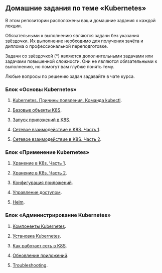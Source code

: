 ## Домашние задания по теме «Kubernetes»

В этом репозитории расположены ваши домашние задания к каждой лекции. 

Обязательными к выполнению являются задачи без указания звёздочки. Их выполнение необходимо для получения зачёта и диплома о профессиональной переподготовке.

Задачи со звёздочкой (*) являются дополнительными задачами или задачами повышенной сложности. Они не являются обязательными к выполнению, но помогут вам глубже понять тему.

Любые вопросы по решению задач задавайте в чате курса.

### Блок «Основы Kubernetes»

1. [Kubernetes. Причины появления. Команда kubectl](1.1/ReadMe.md).

2. [Базовые объекты K8S](1.2/ReadMe.md).

3. [Запуск приложений в K8S](1.3/ReadMe.md).

4. [Сетевое взаимодействие в K8S. Часть 1](1.4/ReadMe.md).

5. [Сетевое взаимодействие в K8S. Часть 2](1.5/ReadMe.md).


### Блок «Применение Kubernetes»

1. [Хранение в K8s. Часть 1](2.1/ReadMe.md).

2. [Хранение в K8s. Часть 2](2.2/ReadMe.md).

3. [Конфигурация приложений](2.3/ReadMe.md).

4. [Управление доступом](2.4/ReadMe.md).

5. [Helm](2.5/ReadMe.md).

### Блок «Администрирование Kubernetes»

1. [Компоненты Kubernetes](3.1/ReadMe.md).

2. [Установка Kubernetes](3.2/ReadMe.md).

3. [Как работает сеть в K8S](3.3/ReadMe.md).

4. [Обновление приложений](3.4/ReadMe.md).

5. [Troubleshooting](3.5/ReadMe.md).
